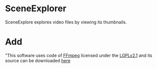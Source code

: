 # SceneExplorer

SceneExplore explores video files by viewing its thumbnails.

# Add
"This software uses code of <a href=http://ffmpeg.org>FFmpeg</a> licensed under the
<a href=http://www.gnu.org/licenses/old-licenses/lgpl-2.1.html>LGPLv2.1</a> and its
source can be downloaded <a href=https://github.com/ambiesoft/SceneExplorer>here</a>
